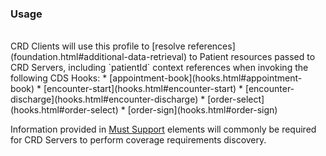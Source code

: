<!--- Text entered into this file will appear at the top of the profiles page before the Formal Views of the profile content. -->

### Usage
<br/>
CRD Clients will use this profile to [resolve references](foundation.html#additional-data-retrieval) to Patient resources passed to CRD Servers, including `patientId` context references when invoking the following CDS Hooks:
* [appointment-book](hooks.html#appointment-book)
* [encounter-start](hooks.html#encounter-start)
* [encounter-discharge](hooks.html#encounter-discharge)
* [order-select](hooks.html#order-select)
* [order-sign](hooks.html#order-sign)

Information provided in [Must Support]({{site.data.fhir.path}}profiling.html#mustsupport) elements will commonly be required for CRD Servers to perform coverage requirements discovery.
<br/>
